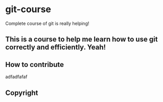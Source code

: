 # git-course
Complete course of git is really helping!
## This is a course to help me learn how to use git correctly and efficiently. Yeah!

## How to contribute
adfadfafaf

## Copyright
